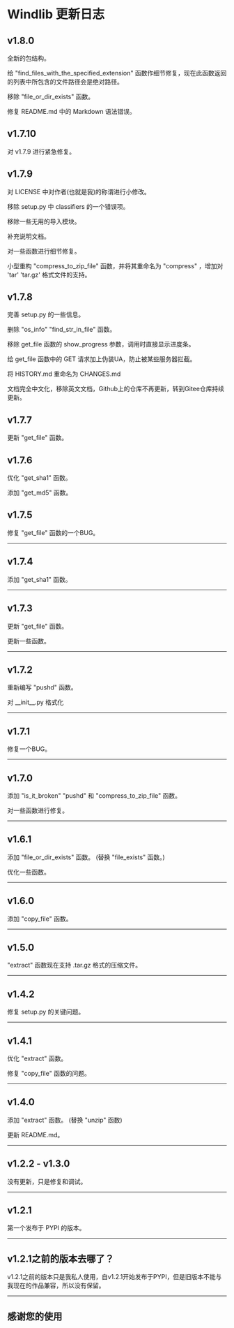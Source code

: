 # **Windlib 更新日志**

## **v1.8.0**

全新的包结构。

给 "find_files_with_the_specified_extension" 函数作细节修复，现在此函数返回的列表中所包含的文件路径会是绝对路径。

移除 "file_or_dir_exists" 函数。

修复 README.md 中的 Markdown 语法错误。

## **v1.7.10**

对 v1.7.9 进行紧急修复。

## **v1.7.9**

对 LICENSE 中对作者(也就是我)的称谓进行小修改。

移除 setup.py 中 classifiers 的一个错误项。

移除一些无用的导入模块。

补充说明文档。

对一些函数进行细节修复。

小型重构 "compress_to_zip_file" 函数，并将其重命名为 "compress" ，增加对 'tar' 'tar.gz' 格式文件的支持。

## **v1.7.8**

完善 setup.py 的一些信息。

删除 "os_info" "find_str_in_file" 函数。

移除 get_file 函数的 show_progress 参数，调用时直接显示进度条。

给 get_file 函数中的 GET 请求加上伪装UA，防止被某些服务器拦截。

将 HISTORY.md 重命名为 CHANGES.md

文档完全中文化，移除英文文档，Github上的仓库不再更新，转到Gitee仓库持续更新。

## **v1.7.7**

更新 "get_file" 函数。

## **v1.7.6**

优化 "get_sha1" 函数。

添加 "get_md5" 函数。

## **v1.7.5**

修复 "get_file" 函数的一个BUG。

---

## **v1.7.4**

添加 "get_sha1" 函数。

---

## **v1.7.3**

更新 "get_file" 函数。

更新一些函数。

---

## **v1.7.2**

重新编写 "pushd" 函数。

对 \_\_init__.py 格式化

---

## **v1.7.1**

修复一个BUG。

---

## **v1.7.0**

添加 "is_it_broken" "pushd" 和 "compress_to_zip_file" 函数。

对一些函数进行修复。

---

## **v1.6.1**

添加 "file_or_dir_exists" 函数。 (替换 "file_exists" 函数。)

优化一些函数。

---

## **v1.6.0**

添加 "copy_file" 函数。

---

## **v1.5.0**

"extract" 函数现在支持 .tar.gz 格式的压缩文件。

---

## **v1.4.2**

修复 setup.py 的关键问题。

---

## **v1.4.1**

优化 "extract" 函数。

修复 "copy_file" 函数的问题。

---

## **v1.4.0**

添加 "extract" 函数。 (替换 "unzip" 函数)

更新 README.md。

---

## **v1.2.2 - v1.3.0**

没有更新，只是修复和调试。

---

## **v1.2.1**

第一个发布于 PYPI 的版本。

---

## v1.2.1之前的版本去哪了？

v1.2.1之前的版本只是我私人使用，自v1.2.1开始发布于PYPI，但是旧版本不能与我现在的作品兼容，所以没有保留。

---

## 感谢您的使用
